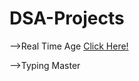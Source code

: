 # DSA-Projects

-->Real Time Age [Click Here!](https://harsha2580.github.io/DSA-Projects/RealTimeAge/)

-->Typing Master
